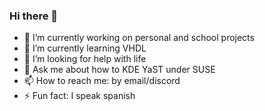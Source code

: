 ### Hi there 👋

- 🔭 I’m currently working on personal and school projects
- 🌱 I’m currently learning VHDL
- 🤔 I’m looking for help with life
- 💬 Ask me about how to KDE YaST under SUSE
- 📫 How to reach me: by email/discord
- ⚡ Fun fact: I speak spanish
